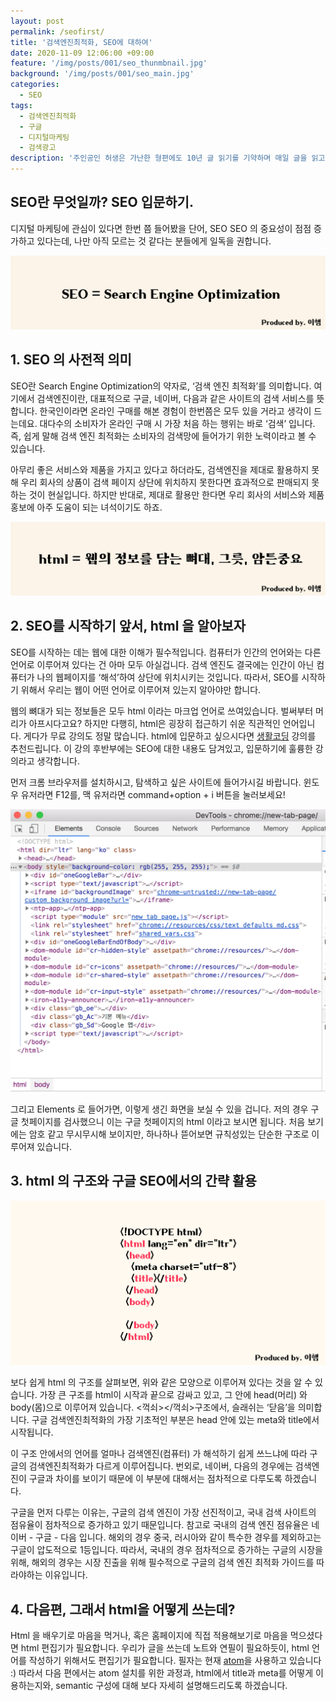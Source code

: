 ```yaml
---
layout: post
permalink: /seofirst/
title: '검색엔진최적화, SEO에 대하여'
date: 2020-11-09 12:06:00 +09:00
feature: '/img/posts/001/seo_thunmbnail.jpg'
background: '/img/posts/001/seo_main.jpg'
categories:
  - SEO
tags:
  - 검색엔진최적화
  - 구글
  - 디지털마케팅
  - 검색광고
description: '주인공인 허생은 가난한 형편에도 10년 글 읽기를 기약하며 매일 글을 읽고 있었는데 7년째 되는 어느 날 아내가 허생에게 장인바치 일도 장사도 못 하면 차라리 도둑질이라도 해서 돈을 벌어 오라고 구박한다.'
---
```

## SEO란 무엇일까? SEO 입문하기.

디지털 마케팅에 관심이 있다면 한번 쯤 들어봤을 단어, SEO
SEO 의 중요성이 점점 증가하고 있다는데, 나만 아직 모르는 것 같다는 분들에게 일독을 권합니다.

![검색엔진이란](/img/posts/001/searchengine.jpg)

## 1. SEO 의 사전적 의미

SEO란 Search Engine Optimization의 약자로, ‘검색 엔진 최적화’를 의미합니다. 여기에서 검색엔진이란, 대표적으로 구글, 네이버, 다음과 같은 사이트의 검색 서비스를 뜻합니다. 한국인이라면 온라인 구매를 해본 경험이 한번쯤은 모두 있을 거라고 생각이 드는데요. 대다수의 소비자가 온라인 구매 시 가장 처음 하는 행위는 바로 ‘검색’ 입니다. 즉, 쉽게 말해 검색 엔진 최적화는 소비자의 검색망에 들어가기 위한 노력이라고 볼 수 있습니다.

아무리 좋은 서비스와 제품을 가지고 있다고 하더라도, 검색엔진을 제대로 활용하지 못해 우리 회사의 상품이 검색 페이지 상단에 위치하지 못한다면 효과적으로 판매되지 못하는 것이 현실입니다. 하지만 반대로, 제대로 활용만 한다면 우리 회사의 서비스와 제품 홍보에 아주 도움이 되는 녀석이기도 하죠.

![html설명](/img/posts/001/htmlmeans.jpg)

## 2. SEO를 시작하기 앞서, html 을 알아보자

SEO를 시작하는 데는 웹에 대한 이해가 필수적입니다. 컴퓨터가 인간의 언어와는 다른 언어로 이루어져 있다는 건 아마 모두 아실겁니다. 검색 엔진도 결국에는 인간이 아닌 컴퓨터가 나의 웹페이지를 ‘해석’하여 상단에 위치시키는 것입니다. 따라서, SEO를 시작하기 위해서 우리는 웹이 어떤 언어로 이루어져 있는지 알아야만 합니다.

웹의 뼈대가 되는 정보들은 모두 html 이라는 마크업 언어로 쓰여있습니다. 벌써부터 머리가 아프시다고요? 하지만 다행히, html은 굉장히 접근하기 쉬운 직관적인 언어입니다. 게다가 무료 강의도 정말 많습니다. html에 입문하고 싶으시다면 [생활코딩](https://opentutorials.org/course/2039) 강의를 추천드립니다. 이 강의 후반부에는 SEO에 대한 내용도 담겨있고, 입문하기에 훌륭한 강의라고 생각합니다.

먼저 크롬 브라우저를 설치하시고, 탐색하고 싶은 사이트에 들어가시길 바랍니다. 윈도우 유저라면 F12를, 맥 유저라면 command+option + i 버튼을 눌러보세요!

![구글html](/img/posts/001/htmlgoogle.jpeg)

그리고 Elements 로 들어가면, 이렇게 생긴 화면을 보실 수 있을 겁니다. 저의 경우 구글 첫페이지를 검사했으니 이는 구글 첫페이지의 html 이라고 보시면 됩니다. 처음 보기에는 암호 같고 무시무시해 보이지만, 하나하나 뜯어보면 규칙성있는 단순한 구조로 이루어져 있습니다.

## 3. html 의 구조와 구글 SEO에서의 간략 활용

![html기본구조](/img/posts/001/htmlstructure.jpg)

보다 쉽게 html 의 구조를 살펴보면, 위와 같은 모양으로 이루어져 있다는 것을 알 수 있습니다. 가장 큰 구조를 html이 시작과 끝으로 감싸고 있고, 그 안에 head(머리) 와 body(몸)으로 이루어져 있습니다. <꺽쇠></꺽쇠>구조에서, 슬래쉬는 ‘닫음’을 의미합니다. 구글 검색엔진최적화의 가장 기초적인 부분은 head 안에 있는 meta와 title에서 시작됩니다.

이 구조 안에서의 언어를 얼마나 검색엔진(컴퓨터) 가 해석하기 쉽게 쓰느냐에 따라 구글의 검색엔진최적화가 다르게 이루어집니다. 번외로, 네이버, 다음의 경우에는 검색엔진이 구글과 차이를 보이기 때문에 이 부분에 대해서는 점차적으로 다루도록 하겠습니다.

구글을 먼저 다루는 이유는, 구글의 검색 엔진이 가장 선진적이고, 국내 검색 사이트의 점유율이 점차적으로 증가하고 있기 때문입니다. 참고로 국내의 검색 엔진 점유율은 네이버 - 구글 - 다음 입니다. 해외의 경우 중국, 러시아와 같이 특수한 경우를 제외하고는 구글이 압도적으로 1등입니다. 따라서, 국내의 경우 점차적으로 증가하는 구글의 시장을 위해, 해외의 경우는 시장 진출을 위해 필수적으로 구글의 검색 엔진 최적화 가이드를 따라야하는 이유입니다.

## 4. 다음편, 그래서 html을 어떻게 쓰는데?

Html 을 배우기로 마음을 먹거나, 혹은 홈페이지에 직접 적용해보기로 마음을 먹으셨다면 html 편집기가 필요합니다. 우리가 글을 쓰는데 노트와 연필이 필요하듯이, html 언어를 작성하기 위해서도 편집기가 필요합니다. 필자는 현재 [atom](https://atom.io/)을 사용하고 있습니다 :) 따라서 다음 편에서는 atom 설치를 위한 과정과, html에서 title과 meta를 어떻게 이용하는지와, semantic 구성에 대해 보다 자세히 설명해드리도록 하겠습니다.

